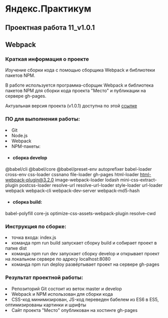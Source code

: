 # Яндекс.Практикум

  

## Проектная работа 11_v1.0.1

## Webpack

  

### Краткая информация о проекте

Изучение сборки кода с помощью сборщика Webpack и библиотеки пакетов NPM.

  
  

В работе используется программа-сборщик Webpack и библиотека пакетов NPM для сборки кода проекта "Место" и публикации на сервере gh-pages.

  
  

Актуальная версия проекта (v1.0.1) доступна по этой [ссылке](https://lsnsky.github.io/yandex_project_11_webpack/)

###  ПО для выполнения работы:
<li>
Git
<li>
Node.js
<li>
Webpack
<li>
NPM-пакеты:

- #### сборка develop 
@babel/cli @babel/core @babel/preset-env autoprefixer babel-loader cross-env css-loader cssnano file-loader gh-pages html-loader html-webpack-plugin@3.2.0 image-webpack-loader lodash mini-css-extract-plugin postcss-loader resolve-url resolve-url-loader style-loader url-loader webpack webpack-cli webpack-dev-server webpack-md5-hash

- #### сборка build: 
babel-polyfill core-js optimize-css-assets-webpack-plugin resolve-cwd



### Инструкция по сборке:
<li>
точка входа: index.js
<li>
команда npm run build запускает сборку build и собирает проект в папке dist
<li>
команда npm run dev запускает сборку develop и открывает проект на локальном сервере по адресу localhost:8080
<li>
команда npm run deploy развёртывает проект на сервере gh-pages


### Результат проектной работы:

 
<li>
Репозиторий Git состоит из веток master и develop
<li>
Webpack и NPM использован для сборки кода
<li>
CSS-код минимизирован, JS-код переведен бабелем из ES6 в ES5, оптимизированы картинки и шрифты
<li>
Сайт проекта "Место" опубликован на хостинге gh-pages
